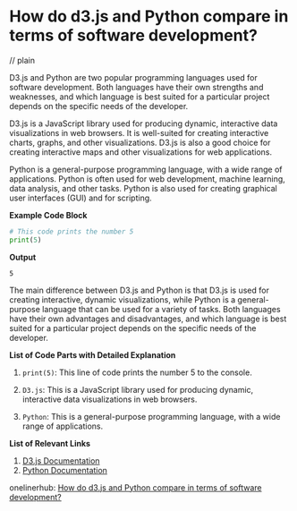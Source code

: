 # How do d3.js and Python compare in terms of software development?
// plain

D3.js and Python are two popular programming languages used for software development. Both languages have their own strengths and weaknesses, and which language is best suited for a particular project depends on the specific needs of the developer.

D3.js is a JavaScript library used for producing dynamic, interactive data visualizations in web browsers. It is well-suited for creating interactive charts, graphs, and other visualizations. D3.js is also a good choice for creating interactive maps and other visualizations for web applications.

Python is a general-purpose programming language, with a wide range of applications. Python is often used for web development, machine learning, data analysis, and other tasks. Python is also used for creating graphical user interfaces (GUI) and for scripting.

**Example Code Block**
```python
# This code prints the number 5
print(5)
```

**Output**
```
5
```

The main difference between D3.js and Python is that D3.js is used for creating interactive, dynamic visualizations, while Python is a general-purpose language that can be used for a variety of tasks. Both languages have their own advantages and disadvantages, and which language is best suited for a particular project depends on the specific needs of the developer.

**List of Code Parts with Detailed Explanation**

1. `print(5)`: This line of code prints the number 5 to the console.

2. `D3.js`: This is a JavaScript library used for producing dynamic, interactive data visualizations in web browsers.

3. `Python`: This is a general-purpose programming language, with a wide range of applications.

**List of Relevant Links**

1. [D3.js Documentation](https://github.com/d3/d3/wiki)
2. [Python Documentation](https://docs.python.org/3/)

onelinerhub: [How do d3.js and Python compare in terms of software development?](https://onelinerhub.com/javascript-d3/how-do-d--js-and-python-compare-in-terms-of-software-development)